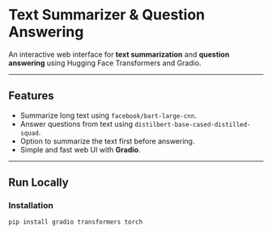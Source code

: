 # Text Summarizer & Question Answering

An interactive web interface for **text summarization** and **question answering** using Hugging Face Transformers and Gradio.

---

## Features

- Summarize long text using `facebook/bart-large-cnn`.
- Answer questions from text using `distilbert-base-cased-distilled-squad`.
- Option to summarize the text first before answering.
- Simple and fast web UI with **Gradio**.

---

## Run Locally

### Installation

```bash
pip install gradio transformers torch
